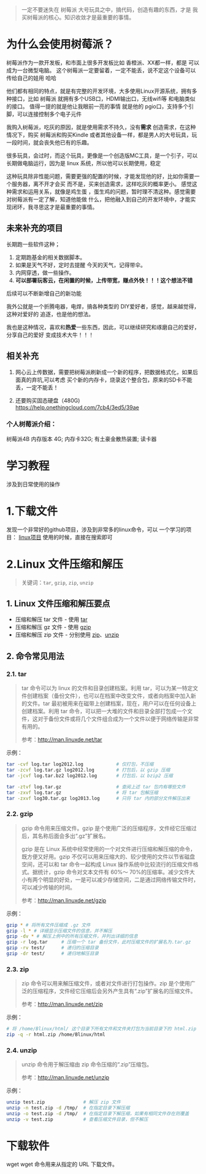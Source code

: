 
> 一定不要迷失在 树莓派 大号玩具之中，搞代码，创造有趣的东西，才是
> 我买树莓派的核心。知识收敛才是最重要的事情。




# 为什么会使用树莓派？
树莓派作为一款开发板，和市面上很多开发板比如 香橙派、XX都一样，都是
可以成为一台微型电脑。 这个树莓派一定要留着，一定不能丢，说不定这个设备可以传给自己的娃用
哈哈

他们都有相同的特点，就是有完整的开发环境，大多使用Linux开源系统，拥有多种接口，比如 树莓派
就拥有多个USB口，HDMI输出口，无线wifi等 和电脑类似的接口。 值得一提的就是他让我眼前一亮的事情
就是他的 pgio口，支持多个引脚，可以连接控制多个电子元件



我购入树莓派，吃灰的原因，就是使用需求不持久，没有**需求** 创造需求，在这种情况下，购买
树莓派和购买Kindle 或者其他设备一样，都是男人的大号玩具，玩一段时间，就会丧失他已有的乐趣。

很多玩具，会过时，而这个玩具，更像是一个创造版MC工具，是一个引子，可以长期做电脑运行，因为是
linux 系统，所以他可以长期使用，稳定

这种玩具除非性能问题，需要更强的配置的时候，才能发现他的好，比如你需要一个服务器，离不开才会买
而不是，买来创造需求，这样吃灰的概率更小。 
感觉这种需求和运用关系，就像是鸡生蛋 ，蛋生鸡的问题，暂时理不清这种。感觉需要对树莓派有一定了解，知道他能做
什么，把他融入到自己的开发环境中，才能实现闭环，我寻思这才是最重要的事情。


## 未来补充的项目
长期跑一些软件这种；
1. 定期跑基金的相关数据脚本。
2. 如果是天气不好，定时去提醒 今天的天气，记得带伞。
3. 内网穿透，做一些操作。
4. **可以部署玩客云，在闲置的时候，上传带宽，赚点外快！！！这个想法不错**



后续可以不断新增自己的新功能

我外公就是一个折腾电器，电焊，搞各种类型的 DIY爱好者，感觉，越来越觉得，这种对爱好的
追逐，也是他的想法。

我也是这种情况，喜欢和**热爱**一些东西，因此，可以继续研究和琢磨自己的爱好，分享自己的爱好
变成技术大牛！！！



## 相关补充
1. 网心云上传数据，需要把树莓派刷新成一个新的程序，把数据格式化，如果后面真的弃坑,可以考虑 
买个新的内存卡，烧录这个整合包，原来的SD卡不能丢，一定不能丢！

2. 还要购买固态硬盘（480G)
https://help.onethingcloud.com/7cb4/3ed5/39ae


### 个人树莓派介绍：

树莓派4B 内存版本 4G;
内存卡32G;
有土豪金散热装置;
读卡器


# 学习教程
涉及到日常使用的操作

# 1.下载文件

发现一个非常好的github项目，涉及到非常多的linux命令，可以
一个学习的项目： [linux项目](https://wangchujiang.com/linux-command/c/wget.html)
使用的时候，直接在搜索即可

# 2.Linux 文件压缩和解压

> 关键词：`tar`, `gzip`, `zip`, `unzip`

## 1. Linux 文件压缩和解压要点

- 压缩和解压 tar 文件 - 使用 [tar](#tar)
- 压缩和解压 gz 文件 - 使用 [gzip](#gzip)
- 压缩和解压 zip 文件 - 分别使用 [zip](#zip)、[unzip](#unzip)

## 2. 命令常见用法

### 2.1. tar

> tar 命令可以为 linux 的文件和目录创建档案。利用 tar，可以为某一特定文件创建档案（备份文件），也可以在档案中改变文件，或者向档案中加入新的文件。tar 最初被用来在磁带上创建档案，现在，用户可以在任何设备上创建档案。利用 tar 命令，可以把一大堆的文件和目录全部打包成一个文件，这对于备份文件或将几个文件组合成为一个文件以便于网络传输是非常有用的。
>
> 参考：http://man.linuxde.net/tar

示例：

```bash
tar -cvf log.tar log2012.log            # 仅打包，不压缩
tar -zcvf log.tar.gz log2012.log        # 打包后，以 gzip 压缩
tar -jcvf log.tar.bz2 log2012.log       # 打包后，以 bzip2 压缩

tar -ztvf log.tar.gz                    # 查阅上述 tar 包内有哪些文件
tar -zxvf log.tar.gz                    # 将 tar 包解压缩
tar -zxvf log30.tar.gz log2013.log      # 只将 tar 内的部分文件解压出来
```

### 2.2. gzip

> gzip 命令用来压缩文件。gzip 是个使用广泛的压缩程序，文件经它压缩过后，其名称后面会多出“.gz”扩展名。
>
> gzip 是在 Linux 系统中经常使用的一个对文件进行压缩和解压缩的命令，既方便又好用。gzip 不仅可以用来压缩大的、较少使用的文件以节省磁盘空间，还可以和 tar 命令一起构成 Linux 操作系统中比较流行的压缩文件格式。据统计，gzip 命令对文本文件有 60%～ 70%的压缩率。减少文件大小有两个明显的好处，一是可以减少存储空间，二是通过网络传输文件时，可以减少传输的时间。
>
> 参考：http://man.linuxde.net/gzip

示例：

```bash
gzip * # 将所有文件压缩成 .gz 文件
gzip -l * # 详细显示压缩文件的信息，并不解压
gzip -dv * # 解压上例中的所有压缩文件，并列出详细的信息
gzip -r log.tar     # 压缩一个 tar 备份文件，此时压缩文件的扩展名为.tar.gz
gzip -rv test/      # 递归的压缩目录
gzip -dr test/      # 递归地解压目录
```

### 2.3. zip

> zip 命令可以用来解压缩文件，或者对文件进行打包操作。zip 是个使用广泛的压缩程序，文件经它压缩后会另外产生具有“.zip”扩展名的压缩文件。
>
> 参考：http://man.linuxde.net/zip

示例：

```bash
# 将 /home/Blinux/html/ 这个目录下所有文件和文件夹打包为当前目录下的 html.zip
zip -q -r html.zip /home/Blinux/html
```

### 2.4. unzip

> unzip 命令用于解压缩由 zip 命令压缩的“.zip”压缩包。
>
> 参考：http://man.linuxde.net/unzip

示例：

```bash
unzip test.zip              # 解压 zip 文件
unzip -n test.zip -d /tmp/  # 在指定目录下解压缩
unzip -o test.zip -d /tmp/  # 在指定目录下解压缩，如果有相同文件存在则覆盖
unzip -v test.zip           # 查看压缩文件目录，但不解压
```


# 下载软件
wget
wget 命令用来从指定的 URL 下载文件。

